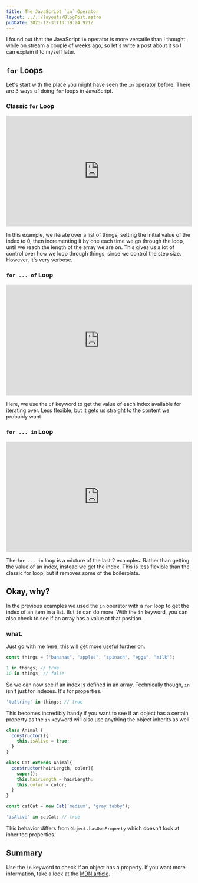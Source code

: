 ```yaml
---
title: The JavaScript `in` Operator
layout: ../../layouts/BlogPost.astro
pubDate: 2021-12-31T13:19:24.921Z
---
```

I found out that the JavaScript `in` operator is more versatile than I thought while on stream a couple of weeks ago, so let's write a post about it so I can explain it to myself later.

## `for` Loops

Let's start with the place you might have seen the `in` operator before. There are 3 ways of doing `for` loops in JavaScript.

### Classic `for` Loop

<iframe height="300" style="width: 100%;" scrolling="no" title="for ... of" src="https://codepen.io/fimion/embed/preview/VwMXvEd?default-tab=js%2Cresult&editable=true&theme-id=39521" frameborder="no" loading="lazy" allowtransparency="true" allowfullscreen="true">
  See the Pen <a href="https://codepen.io/fimion/pen/VwMXvEd">
  for loop</a> by Alex Riviere (<a href="https://codepen.io/fimion">@fimion</a>)
  on <a href="https://codepen.io">CodePen</a>.
</iframe>

In this example, we iterate over a list of things, setting the initial value of the index to 0, then incrementing it by one each time we go through the loop, until we reach the length of the array we are on. This gives us a lot of control over how we loop through things, since we control the step size. However, it's very verbose.

### `for ... of` Loop

<iframe height="300" style="width: 100%;" scrolling="no" title="for ... of" src="https://codepen.io/fimion/embed/preview/zYEWvmw?default-tab=js%2Cresult&editable=true&theme-id=39521" frameborder="no" loading="lazy" allowtransparency="true" allowfullscreen="true">
  See the Pen <a href="https://codepen.io/fimion/pen/zYEWvmw">
  for ... of</a> by Alex Riviere (<a href="https://codepen.io/fimion">@fimion</a>)
  on <a href="https://codepen.io">CodePen</a>.
</iframe>

Here, we use the `of` keyword to get the value of each index available for iterating over. Less flexible, but it gets us straight to the content we probably want.

### `for ... in` Loop

<iframe height="300" style="width: 100%;" scrolling="no" title="for ... in" src="https://codepen.io/fimion/embed/preview/rNGdOZj?default-tab=js%2Cresult&editable=true&theme-id=39521" frameborder="no" loading="lazy" allowtransparency="true" allowfullscreen="true">
  See the Pen <a href="https://codepen.io/fimion/pen/rNGdOZj">
  for ... in</a> by Alex Riviere (<a href="https://codepen.io/fimion">@fimion</a>)
  on <a href="https://codepen.io">CodePen</a>.
</iframe>

The `for ... in` loop is a mixture of the last 2 examples. Rather than getting the value of an index, instead we get the index. This is less flexible than the classic for loop, but it removes some of the boilerplate.

## Okay, why?

In the previous examples we used the `in` operator with a `for` loop to get the index of an item in a list. But `in` can do more. With the `in` keyword, you can also check to see if an array has a value at that position.

### what.

Just go with me here, this will get more useful further on.

```js
const things = ["bananas", "apples", "spinach", "eggs", "milk"];

1 in things; // true
10 in things; // false
```

So we can now see if an index is defined in an array. Technically though, `in` isn't just for indexes. It's for properties.

```js
'toString' in things; // true
```

This becomes incredibly handy if you want to see if an object has a certain property as the `in` keyword will also use anything the object inherits as well.

```js
class Animal {
  constructor(){
    this.isAlive = true;
  }
}

class Cat extends Animal{
  constructor(hairLength, color){
    super();
    this.hairLength = hairLength;
    this.color = color;
  }
}

const catCat = new Cat('medium', 'gray tabby');

'isAlive' in catCat; // true
```

This behavior differs from `Object.hasOwnProperty` which doesn't look at inherited properties.

## Summary

Use the `in` keyword to check if an object has a property. If you want more information, take a look at the [MDN article](https://developer.mozilla.org/en-US/docs/Web/JavaScript/Reference/Operators/in).
